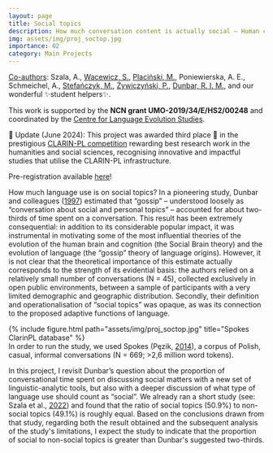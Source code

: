 ```yaml
---
layout: page
title: Social topics
description: How much conversation content is actually social – Human conversational behaviour revisited
img: assets/img/proj_soctop.jpg
importance: 02
category: Main Projects
---
```


<u>Co-authors</u>: Szala, A., <a href="https://scholar.google.com/citations?hl=en&user=VX2w_T4AAAAJ&view_op=list_works&sortby=pubdate">Wacewicz, S.</a>, <a href="https://scholar.google.com/citations?hl=en&user=p4l9uq8AAAAJ&view_op=list_works&sortby=pubdate">Placiński, M.</a>, Poniewierska, A. E., Schmeichel, A., <a href="https://scholar.google.pl/citations?hl=en&user=GiwuuzcAAAAJ&view_op=list_works&sortby=pubdate">Stefańczyk, M.</a>, <a href="https://scholar.google.pl/citations?hl=en&user=AVO-A00AAAAJ&view_op=list_works&sortby=pubdate">Żywiczyński, P.</a>, <a href="https://scholar.google.com/citations?hl=en&user=VoBNag8AAAAJ&view_op=list_works&sortby=pubdate">Dunbar, R. I. M.</a>, and our wonderful ✨student helpers✨. 

This work is supported by the <b>NCN grant UMO-2019/34/E/HS2/00248</b> and coordinated by the <a href="https://cles.umk.pl/">Centre for Language Evolution Studies</a>.

📌 Update (June 2024): This project was awarded third place 🥉 in the prestigious <a href="https://clarin-pl.eu/index.php/2024/06/24/wyniki-konkursu-2024-clarin-pl-dla-doktorantow-i-mlodych-naukowcow/">CLARIN-PL competition</a> rewarding best research work in the humanities and social sciences, recognising innovative and impactful studies that utilise the CLARIN-PL infrastructure. 

Pre-registration available <a href="https://doi.org/10.17605/OSF.IO/KJF4E">here</a>!

How much language use is on social topics? In a pioneering study, Dunbar and colleagues (<a href="https://www.researchgate.net/profile/Robin-Dunbar/publication/227022782_Human_conversational_behavior/links/53dfc58d0cf2aede4b493d06/Human-conversational-behavior.pdf">1997</a>) estimated that “gossip” – understood loosely as “conversation about social and personal topics” – accounted for about two-thirds of time spent on a conversation. This result has been extremely consequential: in addition to its considerable popular impact, it was instrumental in motivating some of the most influential theories of the evolution of the human brain and cognition (the Social Brain theory) and the evolution of language (the “gossip” theory of language origins). However, it is not clear that the theoretical importance of this estimate actually corresponds to the strength of its evidential basis: the authors relied on a relatively small number of conversations (N = 45), collected exclusively in open public environments, between a sample of participants with a very limited demographic and geographic distribution. Secondly, their definition and operationalisation of “social topics” was opaque, as was its connection to the proposed adaptive functions of language.


<div class="row">
    <div class="col-sm mt-3 mt-md-0 d-flex justify-content-center">
        <div class="img-fluid rounded z-depth-1 align-self-center">
            {% include figure.html path="assets/img/proj_soctop.jpg" title="Spokes ClarinPL database" %}
        </div>
    </div>
</div>
<div class="caption">
    In order to run the study, we used Spokes (Pęzik, <a href="https://ep.liu.se/ecp/116/009/ecp15116009.pdf">2014</a>), a corpus of Polish, casual, informal conversations (N = 669; >2,6 million word tokens). 
</div>

In this project, I revisit Dunbar’s question about the proportion of conversational time spent on discussing social matters with a new set of linguistic-analytic tools, but also with a deeper discussion of what type of language use should count as “social”. We already ran a short study (see: Szala et al., <a href="https://pure.mpg.de/rest/items/item_3398549_9/component/file_3405708/content#page=733">2022</a>) and found that the ratio of social topics (50.9%) to non-social topics (49.1%) is roughly equal. Based on the conclusions drawn from that study, regarding both the result obtained and the subsequent analysis of the study's limitations, I expect the study to indicate that the proportion of social to non-social topics is greater than Dunbar's suggested two-thirds.

